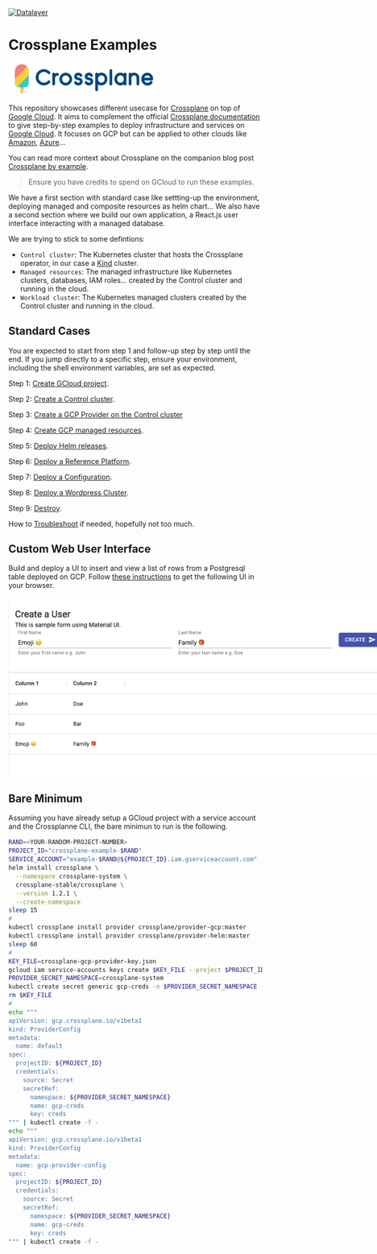 [![Datalayer](https://raw.githubusercontent.com/datalayer/datalayer/main/res/logo/datalayer-25.svg?sanitize=true)](https://datalayer.io)

# Crossplane Examples

<img src="./res/crossplane.svg" width="300"/>

This repository showcases different usecase for [Crossplane](https://crossplane.io) on top of [Google Cloud](https://cloud.google.com). It aims to complement the official [Crossplane documentation](https://crossplane.io/docs) to give step-by-step examples to deploy infrastructure and services on [Google Cloud](https://cloud.google.com). It focuses on GCP but can be applied to other clouds like [Amazon](https://aws.amazon.com), [Azure](https://azure.microsoft.com)...

You can read more context about Crossplane on the companion blog post [Crossplane by example](https://blog.datalayer.io/2021/05/16/crossplane-by-example).

> Ensure you have credits to spend on GCloud to run these examples.

We have a first section with standard case like settting-up the environment, deploying managed and composite resources as helm chart... We also have a second section where we build our own application, a React.js user interface interacting with a managed database.

We are trying to stick to some defintions:

- `Control cluster`: The Kubernetes cluster that hosts the Crossplane operator, in our case a [Kind](https://kind.sigs.k8s.io) cluster.
- `Managed resources`: The managed infrastructure like Kubernetes clusters, databases, IAM roles... created by the Control cluster and running in the cloud.
- `Workload cluster`: The Kubernetes managed clusters created by the Control cluster and running in the cloud.

## Standard Cases

You are expected to start from step 1 and follow-up step by step until the end. If you jump directly to a specific step, ensure your environment, including the shell environment variables, are set as expected.

Step 1: [Create GCloud project](./docs/01-gcloud-project.md).

Step 2: [Create a Control cluster](./docs/02-control-cluster.md).

Step 3: [Create a GCP Provider on the Control cluster](./docs/03-gcp-provider.md)

Step 4: [Create GCP managed resources](./docs/04-managed.md).

Step 5: [Deploy Helm releases](./docs/05-helm.md).

Step 6: [Deploy a Reference Platform](./docs/07-ref-platform.md).

Step 7: [Deploy a Configuration](./docs/06-configuration.md).

Step 8: [Deploy a Wordpress Cluster](./docs/08-wordpress-cluster.md).

Step 9: [Destroy](./docs/09-destroy.md).

How to [Troubleshoot](./docs/10-troubleshoot.md) if needed, hopefully not too much.

## Custom Web User Interface

Build and deploy a UI to insert and view a list of rows from a Postgresql table deployed on GCP. Follow [these instructions](./docs/custom-ui.md) to get the following UI in your browser.

<img src="./res/users.png" style="max-width: 800px"/>

## Bare Minimum

Assuming you have already setup a GCloud project with a service account and the Crossplanne CLI, the bare minimun to run is the following.

```bash
RAND=<YOUR-RANDOM-PROJECT-NUMBER>
PROJECT_ID="crossplane-example-$RAND"
SERVICE_ACCOUNT="example-$RAND@${PROJECT_ID}.iam.gserviceaccount.com"
helm install crossplane \
  --namespace crossplane-system \
  crossplane-stable/crossplane \
  --version 1.2.1 \
  --create-namespace
sleep 15
#
kubectl crossplane install provider crossplane/provider-gcp:master
kubectl crossplane install provider crossplane/provider-helm:master
sleep 60
#
KEY_FILE=crossplane-gcp-provider-key.json
gcloud iam service-accounts keys create $KEY_FILE --project $PROJECT_ID --iam-account $SERVICE_ACCOUNT
PROVIDER_SECRET_NAMESPACE=crossplane-system
kubectl create secret generic gcp-creds -n $PROVIDER_SECRET_NAMESPACE --from-file=creds=$KEY_FILE
rm $KEY_FILE
#
echo """
apiVersion: gcp.crossplane.io/v1beta1
kind: ProviderConfig
metadata:
  name: default
spec:
  projectID: ${PROJECT_ID}
  credentials:
    source: Secret
    secretRef:
      namespace: ${PROVIDER_SECRET_NAMESPACE}
      name: gcp-creds
      key: creds
""" | kubectl create -f -
echo """
apiVersion: gcp.crossplane.io/v1beta1
kind: ProviderConfig
metadata:
  name: gcp-provider-config
spec:
  projectID: ${PROJECT_ID}
  credentials:
    source: Secret
    secretRef:
      namespace: ${PROVIDER_SECRET_NAMESPACE}
      name: gcp-creds
      key: creds
""" | kubectl create -f -
```
